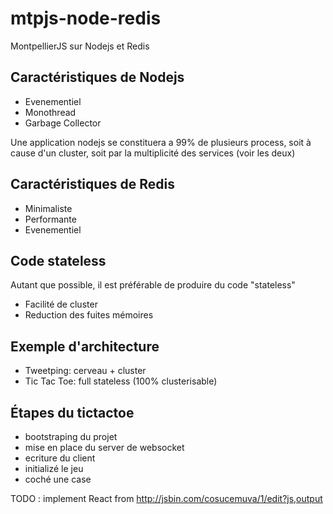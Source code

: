 mtpjs-node-redis
================

MontpellierJS sur Nodejs et Redis

## Caractéristiques de Nodejs

* Evenementiel
* Monothread
* Garbage Collector

Une application nodejs se constituera a 99% de plusieurs process, 
soit à cause d'un cluster, 
soit par la multiplicité des services
(voir les deux)

## Caractéristiques de Redis

* Minimaliste 
* Performante 
* Evenementiel

## Code stateless 

Autant que possible, il est préférable de produire du code "stateless"

* Facilité de cluster
* Reduction des fuites mémoires 

## Exemple d'architecture

* Tweetping: cerveau + cluster
* Tic Tac Toe: full stateless (100% clusterisable)

## Étapes du tictactoe

* bootstraping du projet
* mise en place du server de websocket
* ecriture du client
* initializé le jeu
* coché une case

TODO :
implement React from
http://jsbin.com/cosucemuva/1/edit?js,output
